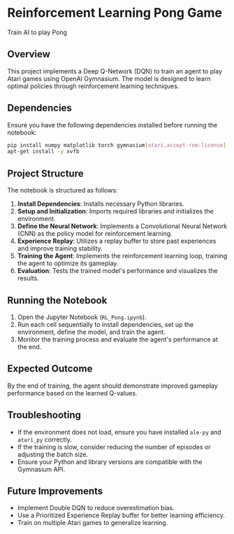 # Reinforcement Learning Pong Game
Train AI to play Pong

## Overview

This project implements a Deep Q-Network (DQN) to train an agent to play Atari games using OpenAI Gymnasium. The model is designed to learn optimal policies through reinforcement learning techniques.

## Dependencies

Ensure you have the following dependencies installed before running the notebook:

```sh
pip install numpy matplotlib torch gymnasium[atari,accept-rom-license] ale-py autorom[accept-rom-license] atari_py pyvirtualdisplay
apt-get install -y xvfb
```

## Project Structure

The notebook is structured as follows:

1. **Install Dependencies**: Installs necessary Python libraries.
2. **Setup and Initialization**: Imports required libraries and initializes the environment.
3. **Define the Neural Network**: Implements a Convolutional Neural Network (CNN) as the policy model for reinforcement learning.
4. **Experience Replay**: Utilizes a replay buffer to store past experiences and improve training stability.
5. **Training the Agent**: Implements the reinforcement learning loop, training the agent to optimize its gameplay.
6. **Evaluation**: Tests the trained model's performance and visualizes the results.

## Running the Notebook

1. Open the Jupyter Notebook (`RL_Pong.ipynb`).
2. Run each cell sequentially to install dependencies, set up the environment, define the model, and train the agent.
3. Monitor the training process and evaluate the agent's performance at the end.

## Expected Outcome

By the end of training, the agent should demonstrate improved gameplay performance based on the learned Q-values.

## Troubleshooting

- If the environment does not load, ensure you have installed `ale-py` and `atari_py` correctly.
- If the training is slow, consider reducing the number of episodes or adjusting the batch size.
- Ensure your Python and library versions are compatible with the Gymnasium API.

## Future Improvements

- Implement Double DQN to reduce overestimation bias.
- Use a Prioritized Experience Replay buffer for better learning efficiency.
- Train on multiple Atari games to generalize learning.
